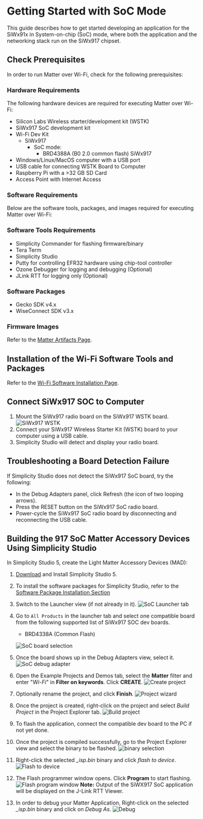 # Getting Started with SoC Mode

This guide describes how to get started developing an application for the SiWx91x in System-on-chip (SoC) mode, where both the application and the networking stack run on the SiWx917 chipset.

## Check Prerequisites

In order to run Matter over Wi-Fi, check for the following prerequisites:

### Hardware Requirements

The following hardware devices are required for executing Matter over Wi-Fi:

- Silicon Labs Wireless starter/development kit (WSTK)
- SiWx917 SoC development kit
- Wi-Fi Dev Kit
  - SiWx917
    - SoC mode:
      - BRD4388A (B0 2.0 common flash)
             SiWx917
- Windows/Linux/MacOS computer with a USB port
- USB cable for connecting WSTK Board to Computer
- Raspberry Pi with a >32 GB SD Card
- Access Point with Internet Access

### Software Requirements

Below are the software tools, packages, and images required for executing Matter over Wi-Fi:

### Software Tools Requirements

- Simplicity Commander for flashing firmware/binary
- Tera Term
- Simplicity Studio
- Putty for controlling EFR32 hardware using chip-tool controller
- Ozone Debugger for logging and debugging (Optional)
- JLink RTT for logging only (Optional)

### Software Packages

- Gecko SDK v4.x
- WiseConnect SDK v3.x

### Firmware Images

Refer to the [Matter Artifacts Page](/matter/<docspace-docleaf-version>/matter-prerequisites/matter-artifacts#siwx917-firmware-for-siwx917-soc).

## Installation of the Wi-Fi Software Tools and Packages

Refer to the [Wi-Fi Software Installation Page](./software-installation).

## Connect SiWx917 SOC to Computer

1. Mount the SiWx917 radio board on the SiWx917 WSTK board.
![SiWx917 WSTK](./images/mount-soc.png)
2. Connect your SiWx917 Wireless Starter Kit (WSTK) board to your computer using a USB cable.
3. Simplicity Studio will detect and display your radio board.

## Troubleshooting a Board Detection Failure

If Simplicity Studio does not detect the SiWx917 SoC board, try the following:

- In the Debug Adapters panel, click Refresh (the icon of two looping arrows).
- Press the RESET button on the SiWx917 SoC radio board.
- Power-cycle the SiWx917 SoC radio board by disconnecting and reconnecting the USB cable.

## Building the 917 SoC Matter Accessory Devices Using Simplicity Studio

In Simplicity Studio 5, create the Light Matter Accessory Devices (MAD):

1. [Download](https://www.silabs.com/developers/simplicity-studio) and Install Simplicity Studio 5.
2. To install the software packages for Simplicity Studio, refer to the [Software Package Installation Section](/matter/<docspace-docleaf-version>/matter-wifi-getting-started-example/software-installation#installation-of-software-packages)

3. Switch to the Launcher view (if not already in it).
![SoC Launcher tab](./images/SiWx917-soc-launcer-tab.png)

4. Go to `All Products` in the launcher tab and select one compatible board from the following supported list of SiWx917 SOC dev boards.

   - BRD4338A (Common Flash)

   ![SoC board selection](./images/SiWx917-soc-board-selection.png)

5. Once the board shows up in the Debug Adapters view, select it.
![SoC debug adapter](./images/SiWx917-soc-debug-adapter.png)

6. Open the Example Projects and Demos tab, select the **Matter** filter and enter "*Wi-Fi*" in **Filter on keywords**. Click **CREATE**.
![Create project](./images/SiWx917-soc-create-wifi-projects.png)

7. Optionally rename the project, and click **Finish**.
![Project wizard](./images/SiWx917-soc-project-wizard.png)

8. Once the project is created, right-click on the project and select *Build Project* in the Project Explorer tab.
![Build project](./images/SiWx917-soc-build-wifi-project.png)

9. To flash the application, connect the compatible dev board to the PC if not yet done.
10. Once the project is compiled successfully, go to the Project Explorer view and select the binary to be flashed.
![binary selection](./images/SiWx917-soc-isp-binary-selection.png)

11. Right-click the selected *_isp.bin* binary and click *flash to device*.
![Flash to device](./images/SiWx917-soc-flash-todevice.png)

12. The Flash programmer window opens. Click **Program** to start flashing.
![Flash program window](./images/SiWx917-soc-flash-program.png)
   **Note:** Output of the SiWX917 SoC application will be displayed on the J-Link RTT Viewer.

13. In order to debug your Matter Application, Right-click on the selected *_isp.bin* binary and click on *Debug As*.
![Debug](./images/SiWx917-soc-debug.png)
